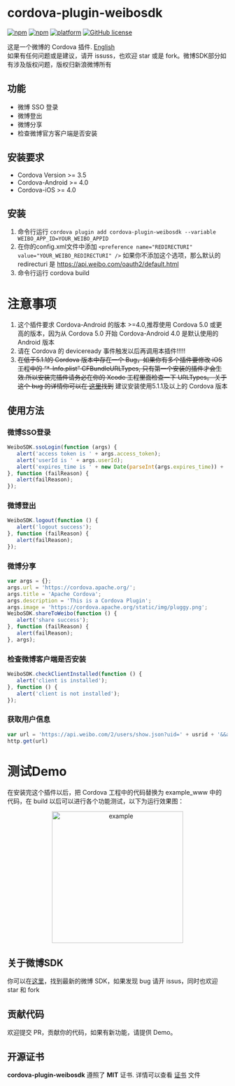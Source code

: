 # cordova-plugin-weibosdk
[![npm](https://img.shields.io/npm/v/cordova-plugin-weibosdk.svg)](https://www.npmjs.com/package/cordova-plugin-weibosdk)
[![npm](https://img.shields.io/npm/dm/cordova-plugin-weibosdk.svg)](https://www.npmjs.com/package/cordova-plugin-weibosdk)
[![platform](https://img.shields.io/badge/platform-iOS%2FAndroid-lightgrey.svg?style=flat)](https://github.com/iVanPan/cordova_weibo)
[![GitHub license](https://img.shields.io/github/license/mashape/apistatus.svg?style=flat)](https://github.com/iVanPan/cordova_weibo/blob/master/LICENSE)


这是一个微博的 Cordova 插件. [English](https://github.com/iVanPan/cordova_weibo)    
如果有任何问题或是建议，请开 issuss，也欢迎 star 或是 fork。微博SDK部分如有涉及版权问题，版权归新浪微博所有

## 功能
- 微博 SSO 登录
- 微博登出
- 微博分享
- 检查微博官方客户端是否安装

## 安装要求
- Cordova Version >= 3.5
- Cordova-Android >= 4.0
- Cordova-iOS >= 4.0

## 安装
1. 命令行运行 ```cordova plugin add cordova-plugin-weibosdk --variable WEIBO_APP_ID=YOUR_WEIBO_APPID```			
2. 在你的config.xml文件中添加 ```<preference name="REDIRECTURI" value="YOUR_WEIBO_REDIRECTURI" />``` 如果你不添加这个选项，那么默认的 redirecturi 是 https://api.weibo.com/oauth2/default.html               
3. 命令行运行 cordova build   					

# 注意事项
1. 这个插件要求 Cordova-Android 的版本 >=4.0,推荐使用 Cordova 5.0 或更高的版本，因为从 Cordova 5.0 开始 Cordova-Android 4.0 是默认使用的 Android 版本
2. 请在 Cordova 的 deviceready 事件触发以后再调用本插件!!!!!  
3. <del>在低于5.1.1的 Cordova 版本中存在一个 Bug，如果你有多个插件要修改 iOS 工程中的 “*-Info.plist” CFBundleURLTypes, 只有第一个安装的插件才会生效.所以安装完插件请务必在你的 Xcode 工程里面检查一下 URLTypes。 关于这个 bug 的详情你可以在 [这里](https://issues.apache.org/jira/browse/CB-8007)找到</del> 建议安装使用5.1.1及以上的 Cordova 版本 						

## 使用方法
### 微博SSO登录
```Javascript
WeiboSDK.ssoLogin(function (args) {
   alert('access token is ' + args.access_token);
   alert('userId is ' + args.userId);
   alert('expires_time is ' + new Date(parseInt(args.expires_time)) + ' TimeStamp is ' + args.expires_time);
}, function (failReason) {
   alert(failReason);
});
```


### 微博登出
```Javascript
WeiboSDK.logout(function () {
   alert('logout success');
}, function (failReason) {
   alert(failReason);
});
```

### 微博分享
```Javascript
var args = {};
args.url = 'https://cordova.apache.org/';
args.title = 'Apache Cordova';
args.description = 'This is a Cordova Plugin';
args.image = 'https://cordova.apache.org/static/img/pluggy.png';
WeiboSDK.shareToWeibo(function () {
   alert('share success');
}, function (failReason) {
   alert(failReason);
}, args);
```

### 检查微博客户端是否安装
```Javascript
WeiboSDK.checkClientInstalled(function () {
   alert('client is installed');
}, function () {
   alert('client is not installed');
});
```

### 获取用户信息
```Javascript
var url = 'https://api.weibo.com/2/users/show.json?uid=' + usrid + '&&access_token=' + token;
http.get(url)
```

# 测试Demo
在安装完这个插件以后，把 Cordova 工程中的代码替换为 example_www 中的代码，在 build 以后可以进行各个功能测试，以下为运行效果图：
<div style="text-align:center"><img src="https://github.com/iVanPan/cordova_weibo/blob/master/ScreenShot.png?raw=true" alt="example" style="width:300px"></div>		

## 关于微博SDK
你可以在[这里](https://github.com/sinaweibosdk)，找到最新的微博 SDK，如果发现 bug 请开 issus，同时也欢迎 star 和 fork

## 贡献代码
欢迎提交 PR，贡献你的代码，如果有新功能，请提供 Demo。

## 开源证书

**cordova-plugin-weibosdk** 遵照了 **MIT** 证书. 详情可以查看 [证书](https://github.com/iVanPan/cordova_weibo/blob/master/LICENSE) 文件


